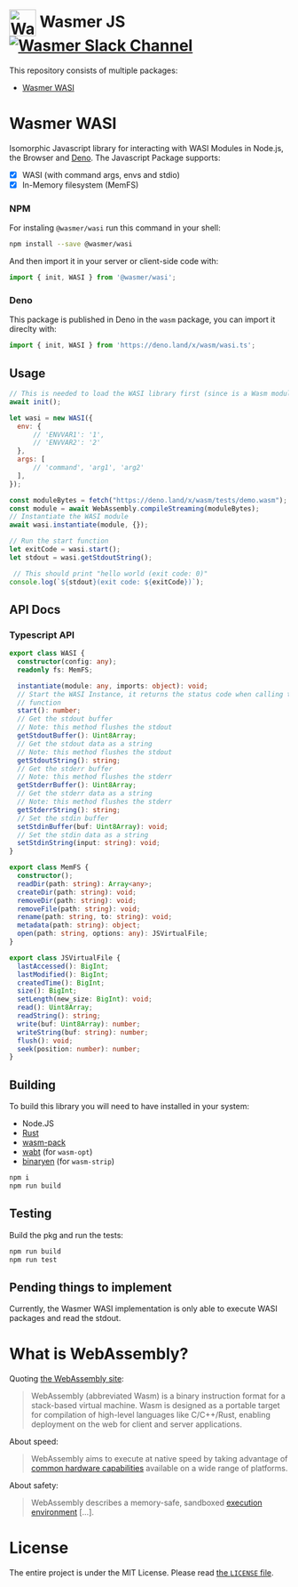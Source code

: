 # <img height="48" src="https://raw.githubusercontent.com/wasmerio/wasmer/master/assets/logo.png" alt="Wasmer logo" valign="middle"> Wasmer JS [![Wasmer Slack Channel](https://img.shields.io/static/v1?label=chat&message=on%20Slack&color=green)](https://slack.wasmer.io)

This repository consists of multiple packages:
* [Wasmer WASI](#wasmer-wasi)

# Wasmer WASI

Isomorphic Javascript library for interacting with WASI Modules in Node.js, the Browser and [Deno](https://deno.land/x/wasm).
The Javascript Package supports:
* [X] WASI (with command args, envs and stdio)
* [X] In-Memory filesystem (MemFS)

### NPM

For instaling `@wasmer/wasi` run this command in your shell:

```bash
npm install --save @wasmer/wasi
```

And then import it in your server or client-side code with:

```js
import { init, WASI } from '@wasmer/wasi';
```

### Deno

This package is published in Deno in the `wasm` package, you can import it direclty with:

```ts
import { init, WASI } from 'https://deno.land/x/wasm/wasi.ts';
```

## Usage

```js
// This is needed to load the WASI library first (since is a Wasm module)
await init();

let wasi = new WASI({
  env: {
      // 'ENVVAR1': '1',
      // 'ENVVAR2': '2'
  },
  args: [
      // 'command', 'arg1', 'arg2'
  ],
});

const moduleBytes = fetch("https://deno.land/x/wasm/tests/demo.wasm");
const module = await WebAssembly.compileStreaming(moduleBytes);
// Instantiate the WASI module
await wasi.instantiate(module, {});

// Run the start function
let exitCode = wasi.start();
let stdout = wasi.getStdoutString();

 // This should print "hello world (exit code: 0)"
console.log(`${stdout}(exit code: ${exitCode})`);
```

## API Docs

<!-- Please check the full API documents here:
https://docs.wasmer.io/integrations/js/reference-api -->

### Typescript API

```typescript
export class WASI {
  constructor(config: any);
  readonly fs: MemFS;

  instantiate(module: any, imports: object): void;
  // Start the WASI Instance, it returns the status code when calling the start
  // function
  start(): number;
  // Get the stdout buffer
  // Note: this method flushes the stdout
  getStdoutBuffer(): Uint8Array;
  // Get the stdout data as a string
  // Note: this method flushes the stdout
  getStdoutString(): string;
  // Get the stderr buffer
  // Note: this method flushes the stderr
  getStderrBuffer(): Uint8Array;
  // Get the stderr data as a string
  // Note: this method flushes the stderr
  getStderrString(): string;
  // Set the stdin buffer
  setStdinBuffer(buf: Uint8Array): void;
  // Set the stdin data as a string
  setStdinString(input: string): void;
}

export class MemFS {
  constructor();
  readDir(path: string): Array<any>;
  createDir(path: string): void;
  removeDir(path: string): void;
  removeFile(path: string): void;
  rename(path: string, to: string): void;
  metadata(path: string): object;
  open(path: string, options: any): JSVirtualFile;
}

export class JSVirtualFile {
  lastAccessed(): BigInt;
  lastModified(): BigInt;
  createdTime(): BigInt;
  size(): BigInt;
  setLength(new_size: BigInt): void;
  read(): Uint8Array;
  readString(): string;
  write(buf: Uint8Array): number;
  writeString(buf: string): number;
  flush(): void;
  seek(position: number): number;
}
```

## Building

To build this library you will need to have installed in your system:

* Node.JS
* [Rust][Rust]
* [wasm-pack][wasm-pack]
* [wabt][wabt] (for `wasm-opt`)
* [binaryen][binaryen] (for `wasm-strip`)

```sh
npm i
npm run build
```

## Testing

Build the pkg and run the tests:

```sh
npm run build
npm run test
```

## Pending things to implement

Currently, the Wasmer WASI implementation is only able to execute WASI packages and read the stdout.


# What is WebAssembly?

Quoting [the WebAssembly site](https://webassembly.org/):

> WebAssembly (abbreviated Wasm) is a binary instruction format for a
> stack-based virtual machine. Wasm is designed as a portable target
> for compilation of high-level languages like C/C++/Rust, enabling
> deployment on the web for client and server applications.

About speed:

> WebAssembly aims to execute at native speed by taking advantage of
> [common hardware
> capabilities](https://webassembly.org/docs/portability/#assumptions-for-efficient-execution)
> available on a wide range of platforms.

About safety:

> WebAssembly describes a memory-safe, sandboxed [execution
> environment](https://webassembly.org/docs/semantics/#linear-memory) […].

# License

The entire project is under the MIT License. Please read [the
`LICENSE` file][license].

[license]: https://github.com/wasmerio/wasmer/blob/master/LICENSE
[Rust]: https://www.rust-lang.org/
[wasm-pack]: https://rustwasm.github.io/wasm-pack/
[wabt]: https://github.com/WebAssembly/wabt
[binaryen]: https://github.com/WebAssembly/binaryen
